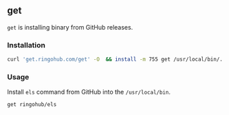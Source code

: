 ## get

`get` is installing binary from GitHub releases.

### Installation

```bash
curl 'get.ringohub.com/get' -O  && install -m 755 get /usr/local/bin/.
```

### Usage

Install `els` command from GitHub into the `/usr/local/bin`.

```bash
get ringohub/els
```
